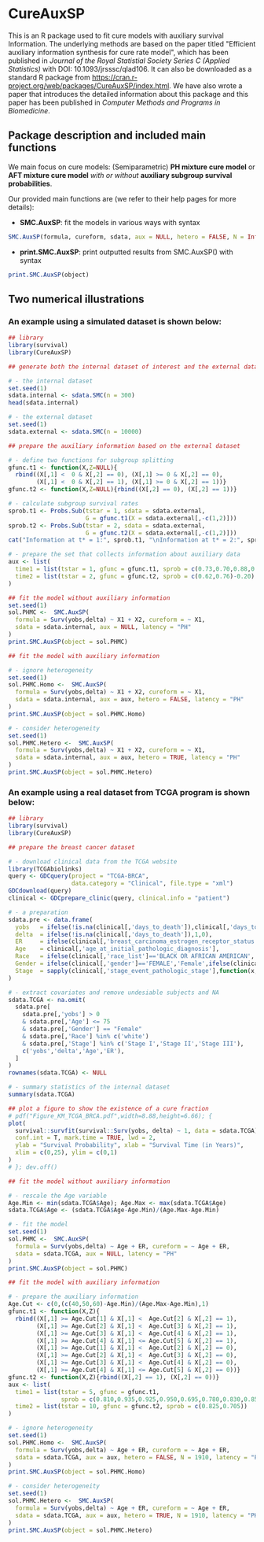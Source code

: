 # CureAuxSP
This is an R package used to fit cure models with auxiliary survival Information.
The underlying methods are based on the paper titled "Efficient auxiliary information synthesis for cure rate model", which has been published in *Journal of the Royal Statistial Society Series C (Applied Statistics)* with DOI: 10.1093/jrsssc/qlad106.
It can also be downloaded as a standard R package from https://cran.r-project.org/web/packages/CureAuxSP/index.html.
We have also wrote a paper that introduces the detailed information about this package and this paper has been published in *Computer Methods and Programs in Biomedicine*.

## Package description and included main functions

We main focus on cure models: (Semiparametric) **PH mixture cure model** or **AFT mixture cure model** *with or without* **auxiliary subgroup survival probabilities**.

Our provided main functions are (we refer to their help pages for more details):
- **SMC.AuxSP**: fit the models in various ways with syntax
```R
SMC.AuxSP(formula, cureform, sdata, aux = NULL, hetero = FALSE, N = Inf, latency = "PH", nboot = 400)
```
- **print.SMC.AuxSP**: print outputted results from SMC.AuxSP() with syntax
```R
print.SMC.AuxSP(object)
```

## Two numerical illustrations

### An example using a simulated dataset is shown below:
```R
## library
library(survival)
library(CureAuxSP)

## generate both the internal dataset of interest and the external dataset

# - the internal dataset
set.seed(1)
sdata.internal <- sdata.SMC(n = 300)
head(sdata.internal)

# - the external dataset 
set.seed(1)
sdata.external <- sdata.SMC(n = 10000)

## prepare the auxiliary information based on the external dataset

# - define two functions for subgroup splitting
gfunc.t1 <- function(X,Z=NULL){
  rbind((X[,1] <  0 & X[,2] == 0), (X[,1] >= 0 & X[,2] == 0),
        (X[,1] <  0 & X[,2] == 1), (X[,1] >= 0 & X[,2] == 1))}
gfunc.t2 <- function(X,Z=NULL){rbind((X[,2] == 0), (X[,2] == 1))}

# - calculate subgroup survival rates
sprob.t1 <- Probs.Sub(tstar = 1, sdata = sdata.external,
                      G = gfunc.t1(X = sdata.external[,-c(1,2)]))
sprob.t2 <- Probs.Sub(tstar = 2, sdata = sdata.external, 
                      G = gfunc.t2(X = sdata.external[,-c(1,2)]))
cat("Information at t* = 1:", sprob.t1, "\nInformation at t* = 2:", sprob.t2)

# - prepare the set that collects information about auxiliary data
aux <- list(
  time1 = list(tstar = 1, gfunc = gfunc.t1, sprob = c(0.73,0.70,0.88,0.83)),
  time2 = list(tstar = 2, gfunc = gfunc.t2, sprob = c(0.62,0.76)-0.20)
)

## fit the model without auxiliary information
set.seed(1)
sol.PHMC <-  SMC.AuxSP(
  formula = Surv(yobs,delta) ~ X1 + X2, cureform = ~ X1, 
  sdata = sdata.internal, aux = NULL, latency = "PH"
)
print.SMC.AuxSP(object = sol.PHMC)

## fit the model with auxiliary information

# - ignore heterogeneity
set.seed(1)
sol.PHMC.Homo <-  SMC.AuxSP(
  formula = Surv(yobs,delta) ~ X1 + X2, cureform = ~ X1, 
  sdata = sdata.internal, aux = aux, hetero = FALSE, latency = "PH"
)
print.SMC.AuxSP(object = sol.PHMC.Homo)

# - consider heterogeneity
set.seed(1)
sol.PHMC.Hetero <-  SMC.AuxSP(
  formula = Surv(yobs,delta) ~ X1 + X2, cureform = ~ X1, 
  sdata = sdata.internal, aux = aux, hetero = TRUE, latency = "PH"
)
print.SMC.AuxSP(object = sol.PHMC.Hetero)
```

### An example using a real dataset from TCGA program is shown below:
```R
## library
library(survival)
library(CureAuxSP)

## prepare the breast cancer dataset

# - download clinical data from the TCGA website
library(TCGAbiolinks)
query <- GDCquery(project = "TCGA-BRCA", 
                  data.category = "Clinical", file.type = "xml")
GDCdownload(query)
clinical <- GDCprepare_clinic(query, clinical.info = "patient")

# - a preparation
sdata.pre <- data.frame(
  yobs   = ifelse(!is.na(clinical[,'days_to_death']),clinical[,'days_to_death'],clinical[,'days_to_last_followup'])/365,
  delta  = ifelse(!is.na(clinical[,'days_to_death']),1,0),
  ER     = ifelse(clinical[,'breast_carcinoma_estrogen_receptor_status']=='Positive',1,ifelse(clinical[,'breast_carcinoma_estrogen_receptor_status']=='Negative',0,NA)),
  Age    = clinical[,'age_at_initial_pathologic_diagnosis'],
  Race   = ifelse(clinical[,'race_list']=='BLACK OR AFRICAN AMERICAN','black',ifelse(clinical[,'race_list']=='WHITE','white','other')),
  Gender = ifelse(clinical[,'gender']=='FEMALE','Female',ifelse(clinical[,'gender']=='MALE','Male',NA)),
  Stage  = sapply(clinical[,'stage_event_pathologic_stage'],function(x,pattern='Stage X|Stage IV|Stage [I]*'){ifelse(grepl(pattern,x),regmatches(x,regexpr(pattern,x)),NA)},USE.NAMES = FALSE)
)

# - extract covariates and remove undesiable subjects and NA 
sdata.TCGA <- na.omit(
  sdata.pre[
    sdata.pre[,'yobs'] > 0
    & sdata.pre[,'Age'] <= 75
    & sdata.pre[,'Gender'] == "Female"
    & sdata.pre[,'Race'] %in% c('white')
    & sdata.pre[,'Stage'] %in% c('Stage I','Stage II','Stage III'),
    c('yobs','delta','Age','ER'),
  ]
)
rownames(sdata.TCGA) <- NULL

# - summary statistics of the internal dataset
summary(sdata.TCGA)

## plot a figure to show the existence of a cure fraction
# pdf("Figure_KM_TCGA_BRCA.pdf",width=8.88,height=6.66); {
plot(
  survival::survfit(survival::Surv(yobs, delta) ~ 1, data = sdata.TCGA), 
  conf.int = T, mark.time = TRUE, lwd = 2,
  ylab = "Survival Probability", xlab = "Survival Time (in Years)", 
  xlim = c(0,25), ylim = c(0,1)
)
# }; dev.off()

## fit the model without auxiliary information

# - rescale the Age variable
Age.Min <- min(sdata.TCGA$Age); Age.Max <- max(sdata.TCGA$Age)
sdata.TCGA$Age <- (sdata.TCGA$Age-Age.Min)/(Age.Max-Age.Min)

# - fit the model
set.seed(1)
sol.PHMC <-  SMC.AuxSP(
  formula = Surv(yobs,delta) ~ Age + ER, cureform = ~ Age + ER, 
  sdata = sdata.TCGA, aux = NULL, latency = "PH"
)
print.SMC.AuxSP(object = sol.PHMC)

## fit the model with auxiliary information

# - prepare the auxiliary information
Age.Cut <- c(0,(c(40,50,60)-Age.Min)/(Age.Max-Age.Min),1)
gfunc.t1 <- function(X,Z){
  rbind((X[,1] >= Age.Cut[1] & X[,1] <  Age.Cut[2] & X[,2] == 1),
        (X[,1] >= Age.Cut[2] & X[,1] <  Age.Cut[3] & X[,2] == 1),
        (X[,1] >= Age.Cut[3] & X[,1] <  Age.Cut[4] & X[,2] == 1),
        (X[,1] >= Age.Cut[4] & X[,1] <= Age.Cut[5] & X[,2] == 1),
        (X[,1] >= Age.Cut[1] & X[,1] <  Age.Cut[2] & X[,2] == 0),
        (X[,1] >= Age.Cut[2] & X[,1] <  Age.Cut[3] & X[,2] == 0),
        (X[,1] >= Age.Cut[3] & X[,1] <  Age.Cut[4] & X[,2] == 0),
        (X[,1] >= Age.Cut[4] & X[,1] <= Age.Cut[5] & X[,2] == 0))}
gfunc.t2 <- function(X,Z){rbind((X[,2] == 1), (X[,2] == 0))}
aux <- list( 
  time1 = list(tstar = 5, gfunc = gfunc.t1,
               sprob = c(0.810,0.935,0.925,0.950,0.695,0.780,0.830,0.850)),
  time2 = list(tstar = 10, gfunc = gfunc.t2, sprob = c(0.825,0.705))
)

# - ignore heterogeneity
set.seed(1)
sol.PHMC.Homo <-  SMC.AuxSP(
  formula = Surv(yobs,delta) ~ Age + ER, cureform = ~ Age + ER, 
  sdata = sdata.TCGA, aux = aux, hetero = FALSE, N = 1910, latency = "PH"
)
print.SMC.AuxSP(object = sol.PHMC.Homo)

# - consider heterogeneity
set.seed(1)
sol.PHMC.Hetero <-  SMC.AuxSP(
  formula = Surv(yobs,delta) ~ Age + ER, cureform = ~ Age + ER, 
  sdata = sdata.TCGA, aux = aux, hetero = TRUE, N = 1910, latency = "PH"
)
print.SMC.AuxSP(object = sol.PHMC.Hetero)
```


